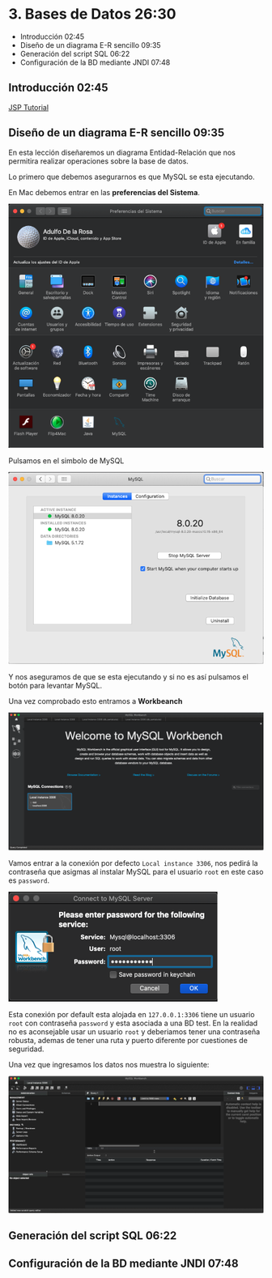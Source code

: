 # 3. Bases de Datos 26:30

* Introducción 02:45
* Diseño de un diagrama E-R sencillo 09:35
* Generación del script SQL 06:22
* Configuración de la BD mediante JNDI 07:48

## Introducción 02:45

[JSP Tutorial](https://www.tutorialspoint.com/jsp/index.htm)

## Diseño de un diagrama E-R sencillo 09:35

En esta lección diseñaremos un diagrama Entidad-Relación que nos permitira realizar operaciones sobre la base de datos. 

Lo primero que debemos asegurarnos es que MySQL se esta ejecutando. 

En Mac debemos entrar en las **preferencias del Sistema**.

![3-preferencias](images/3-preferencias.png)

Pulsamos en el simbolo de MySQL

![3-preferencias-2](images/3-preferencias-2.png)

Y nos aseguramos de que se esta ejecutando y si no es así pulsamos el botón para levantar MySQL.

Una vez comprobado esto entramos a **Workbeanch** 

![3-workbeanch](images/3-workbeanch.png)

Vamos entrar a la conexión por defecto `Local instance 3306`, nos pedirá la contraseña que asigmas al instalar MySQL para el usuario `root` en este caso es `password`.

![3-password](images/3-password.png)

Esta conexión por default esta alojada en `127.0.0.1:3306` tiene un usuario `root` con contraseña `password` y esta asociada a una BD test. En la realidad no es aconsejable usar un usuario `root` y deberiamos tener una contraseña robusta, ademas de tener una ruta y puerto diferente por cuestiones de seguridad.

Una vez que ingresamos los datos nos muestra lo siguiente:

![3-workbeanch-2](images/3-workbeanch-2.png)





## Generación del script SQL 06:22

## Configuración de la BD mediante JNDI 07:48

